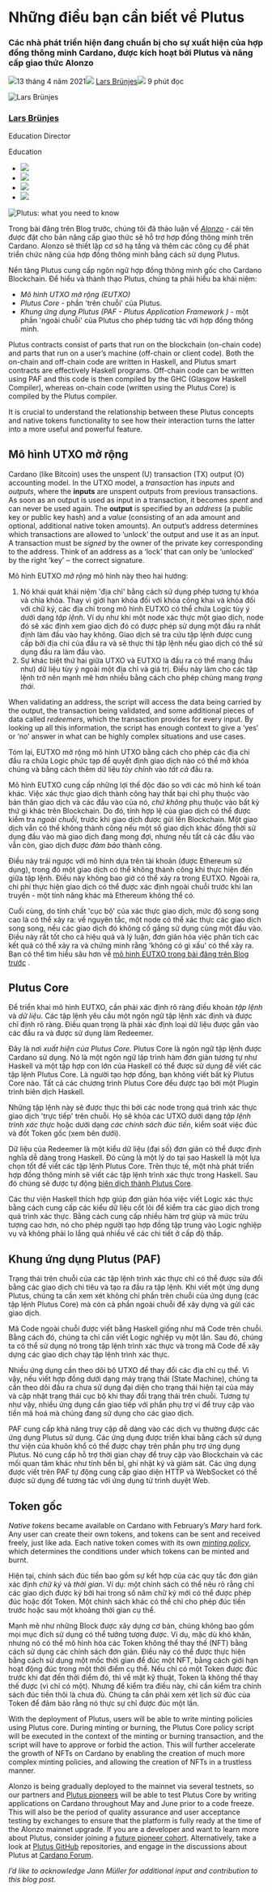 # Những điều bạn cần biết về Plutus

### **Các nhà phát triển hiện đang chuẩn bị cho sự xuất hiện của hợp đồng thông minh Cardano, được kích hoạt bởi Plutus và nâng cấp giao thức Alonzo**

![](img/2021-04-13-plutus-what-you-need-to-know.002.png)13 tháng 4 năm 2021![](img/2021-04-13-plutus-what-you-need-to-know.002.png) [Lars Brünjes](tmp//en/blog/authors/lars-brunjes/page-1/)![](img/2021-04-13-plutus-what-you-need-to-know.003.png) 9 phút đọc

![Lars Brünjes](img/2021-04-13-plutus-what-you-need-to-know.004.png)[](tmp//en/blog/authors/lars-brunjes/page-1/)

### [**Lars Brünjes**](tmp//en/blog/authors/lars-brunjes/page-1/)

Education Director

Education

- ![](img/2021-04-13-plutus-what-you-need-to-know.005.png)[](mailto:lars.bruenjes@iohk.io "Email")
- ![](img/2021-04-13-plutus-what-you-need-to-know.006.png)[](https://www.linkedin.com/in/dr-lars-br%C3%BCnjes-1640993b "LinkedIn")
- ![](img/2021-04-13-plutus-what-you-need-to-know.007.png)[](https://twitter.com/LarsBrunjes "Twitter")
- ![](img/2021-04-13-plutus-what-you-need-to-know.008.png)[](https://github.com/brunjlar "GitHub")

![Plutus: what you need to know](img/2021-04-13-plutus-what-you-need-to-know.009.jpeg)

Trong bài đăng trên Blog trước, chúng tôi đã thảo luận về [*Alonzo*](https://iohk.io/en/blog/posts/2021/04/08/smart-contracts-%E2%80%93-here-we-come/) - cái tên được đặt cho bản nâng cấp giao thức sẽ hỗ trợ hợp đồng thông minh trên Cardano. Alonzo sẽ thiết lập cơ sở hạ tầng và thêm các công cụ để phát triển chức năng của hợp đồng thông minh bằng cách sử dụng Plutus.

Nền tảng Plutus cung cấp ngôn ngữ hợp đồng thông minh gốc cho Cardano Blockchain. Để hiểu và thành thạo Plutus, chúng ta phải hiểu ba khái niệm:

- *Mô hình UTXO mở rộng (EUTXO)*
- *Plutus Core* - phần 'trên chuỗi' của Plutus.
- *Khung ứng dụng Plutus (PAF - Plutus Application Framework )* - một phần 'ngoài chuỗi' của Plutus cho phép tương tác với hợp đồng thông minh.

Plutus contracts consist of parts that run on the blockchain (on-chain code) and parts that run on a user’s machine (off-chain or client code). Both the on-chain and off-chain code are written in Haskell, and Plutus smart contracts are effectively Haskell programs. Off-chain code can be written using PAF and this code is then compiled by the GHC (Glasgow Haskell Compiler), whereas on-chain code (written using the Plutus Core) is compiled by the Plutus compiler.

It is crucial to understand the relationship between these Plutus concepts and native tokens functionality to see how their interaction turns the latter into a more useful and powerful feature.

## **Mô hình UTXO mở rộng**

Cardano (like Bitcoin) uses the unspent (U) transaction (TX) output (O) accounting model. In the UTXO model, a *transaction* has *inputs* and *outputs*, where the **inputs** are unspent outputs from previous transactions. As soon as an output is used as input in a transaction, it becomes *spent* and can never be used again. The **output** is specified by an *address* (a public key or public key hash) and a *value* (consisting of an ada amount and optional, additional native token amounts). An output’s address determines which transactions are allowed to ‘unlock’ the output and use it as an input. A transaction must be *signed* by the owner of the private key corresponding to the address. Think of an address as a ‘lock’ that can only be ‘unlocked’ by the right ‘key’ ‒ the correct signature.

Mô hình EUTXO *mở rộng* mô hình này theo hai hướng:

1. Nó khái quát khái niệm 'địa chỉ' bằng cách sử dụng phép tương tự khóa và chìa khóa. Thay vì giới hạn khóa đối với khóa công khai và khóa đối với chữ ký, các địa chỉ trong mô hình EUTXO có thể chứa Logic tùy ý dưới dạng *tập lệnh*. Ví dụ như khi một node xác thực một giao dịch, node đó sẽ xác định xem giao dịch đó có được phép sử dụng một đầu ra nhất định làm đầu vào hay không. Giao dịch sẽ tra cứu tập lệnh được cung cấp bởi địa chỉ của đầu ra và sẽ thực thi tập lệnh nếu giao dịch có thể sử dụng đầu ra làm đầu vào.
2. Sự khác biệt thứ hai giữa UTXO và EUTXO là đầu ra có thể mang (hầu như) dữ liệu tùy ý ngoài một địa chỉ và giá trị. Điều này làm cho các tập lệnh trở nên mạnh mẽ hơn nhiều bằng cách cho phép chúng mang *trạng thái*.

When validating an address, the script will access the data being carried by the output, the transaction being validated, and some additional pieces of data called *redeemers*, which the transaction provides for every input. By looking up all this information, the script has enough context to give a ‘yes’ or ‘no’ answer in what can be highly complex situations and use cases.

Tóm lại, EUTXO mở rộng mô hình UTXO bằng cách cho phép các địa chỉ đầu ra chứa Logic phức tạp để quyết định giao dịch nào có thể mở khóa chúng và bằng cách thêm dữ liệu *tùy chỉnh* vào *tất cả* đầu ra.

Mô hình EUTXO cung cấp những lợi thế độc đáo so với các mô hình kế toán khác. Việc xác thực giao dịch thành công hay thất bại chỉ phụ thuộc vào bản thân giao dịch và các đầu vào của nó, *chứ không* phụ thuộc vào bất kỳ thứ gì khác trên Blockchain. Do đó, tính hợp lệ của giao dịch có thể được kiểm tra *ngoài chuỗi*, trước khi giao dịch được gửi lên Blockchain. Một giao dịch vẫn có thể không thành công nếu một số giao dịch khác đồng thời sử dụng đầu vào mà giao dịch đang mong đợi, nhưng nếu tất cả các đầu vào vẫn còn, giao dịch được *đảm bảo* thành công.

Điều này trái ngược với mô hình dựa trên tài khoản (được Ethereum sử dụng), trong đó một giao dịch có thể không thành công khi thực hiện đến giữa tập lệnh. Điều này không bao giờ có thể xảy ra trong EUTXO. Ngoài ra, chi phí thực hiện giao dịch có thể được xác định ngoài chuỗi trước khi lan truyền - một tính năng khác mà Ethereum không thể có.

Cuối cùng, do tính chất 'cục bộ' của xác thực giao dịch, mức độ song song cao là có thể xảy ra: về nguyên tắc, một node có thể xác thực các giao dịch song song, nếu các giao dịch đó không cố gắng sử dụng cùng một đầu vào. Điều này rất tốt cho cả hiệu quả và lý luận, đơn giản hóa việc phân tích các kết quả có thể xảy ra và chứng minh rằng 'không có gì xấu' có thể xảy ra. Bạn có thể tìm hiểu sâu hơn về [mô hình EUTXO trong bài đăng trên Blog trước](https://iohk.io/en/blog/posts/2021/03/12/cardanos-extended-utxo-accounting-model-part-2/) .

## **Plutus Core**

Để triển khai mô hình EUTXO, cần phải xác định rõ ràng điều khoản *tập lệnh* và *dữ liệu*. Các tập lệnh yêu cầu một ngôn ngữ tập lệnh xác định và được chỉ định rõ ràng. Điều quan trọng là phải xác định loại dữ liệu được gắn vào các đầu ra và được sử dụng làm Redeemer.

Đây là nơi *xuất hiện của Plutus Core*. Plutus Core là ngôn ngữ tập lệnh được Cardano sử dụng. Nó là một ngôn ngữ lập trình hàm đơn giản tương tự như Haskell và một tập hợp con lớn của Haskell có thể được sử dụng để viết các tập lệnh Plutus Core. Là người tạo hợp đồng, bạn không viết bất kỳ Plutus Core nào. Tất cả các chương trình Plutus Core đều được tạo bởi một Plugin trình biên dịch Haskell.

Những tập lệnh này sẽ được thực thi bởi các node trong quá trình xác thực giao dịch 'trực tiếp' trên chuỗi. Họ sẽ khóa các UTXO dưới dạng *tập lệnh trình xác thực* hoặc dưới dạng *các chính sách đúc tiền*, kiểm soát việc đúc và đốt Token gốc (xem bên dưới).

Dữ liệu của Redeemer là một kiểu dữ liệu (đại số) đơn giản có thể được định nghĩa dễ dàng trong Haskell. Đó cũng là một lý do tại sao Haskell là một lựa chọn tốt để viết các tập lệnh Plutus Core. Trên thực tế, một nhà phát triển hợp đồng thông minh sẽ viết các tập lệnh trình xác thực trong Haskell. Sau đó chúng sẽ được tự động [biên dịch thành Plutus Core](https://iohk.io/en/blog/posts/2021/02/02/plutus-tx-compiling-haskell-into-plutus-core/).

Các thư viện Haskell thích hợp giúp đơn giản hóa việc viết Logic xác thực bằng cách cung cấp các kiểu dữ liệu cốt lõi để kiểm tra các giao dịch trong quá trình xác thực. Bằng cách cung cấp nhiều hàm trợ giúp và mức trừu tượng cao hơn, nó cho phép người tạo hợp đồng tập trung vào Logic nghiệp vụ và không phải lo lắng quá nhiều về các chi tiết ở cấp độ thấp.

## **Khung ứng dụng Plutus (PAF)**

Trạng thái trên chuỗi của các tập lệnh trình xác thực chỉ có thể được sửa đổi bằng các giao dịch chi tiêu và tạo ra đầu ra tập lệnh. Khi viết một ứng dụng Plutus, chúng ta cần xem xét không chỉ phần trên chuỗi của ứng dụng (các tập lệnh Plutus Core) mà còn cả phần ngoài chuỗi để xây dựng và gửi các giao dịch.

Mã Code ngoài chuỗi được viết bằng Haskell giống như mã Code trên chuỗi. Bằng cách đó, chúng ta chỉ cần viết Logic nghiệp vụ một lần. Sau đó, chúng ta có thể sử dụng nó trong tập lệnh trình xác thực và trong mã Code để xây dựng các giao dịch chạy tập lệnh trình xác thực.

Nhiều ứng dụng cần theo dõi bộ UTXO để thay đổi các địa chỉ cụ thể. Vì vậy, nếu viết hợp đồng dưới dạng máy trạng thái (State Machine), chúng ta cần theo dõi đầu ra chưa sử dụng đại diện cho trạng thái hiện tại của máy và cập nhật trạng thái cục bộ khi thay đổi trạng thái trên chuỗi. Tương tự như vậy, nhiều ứng dụng cần giao tiếp với phần phụ trợ ví để truy cập vào tiền mã hoá mà chúng đang sử dụng cho các giao dịch.

PAF cung cấp khả năng truy cập dễ dàng vào các dịch vụ thường được các ứng dụng Plutus sử dụng. Các ứng dụng được triển khai bằng cách sử dụng thư viện của khuôn khổ có thể được chạy trên phần phụ trợ ứng dụng Plutus. Nó cung cấp hỗ trợ thời gian chạy để truy cập vào Blockchain và các mối quan tâm khác như tính bền bỉ, ghi nhật ký và giám sát. Các ứng dụng được viết trên PAF tự động cung cấp giao diện HTTP và WebSocket có thể được sử dụng để tương tác với ứng dụng từ trình duyệt Web.

## **Token gốc**

*Native tokens* became available on Cardano with February’s *Mary* hard fork. Any user can create their own tokens, and tokens can be sent and received freely, just like ada. Each native token comes with its own [*minting policy*](https://docs.cardano.org/en/latest/native-tokens/learn-about-native-tokens.html#minting-policy), which determines the conditions under which tokens can be minted and burnt.

Hiện tại, chính sách đúc tiền bao gồm sự kết hợp của các quy tắc đơn giản xác định *chữ ký* và *thời gian*. Ví dụ: một chính sách có thể nêu rõ rằng chỉ các giao dịch được ký bởi hai trong số năm chữ ký mới có thể được phép đúc hoặc đốt Token. Một chính sách khác có thể chỉ cho phép đúc tiền trước hoặc sau một khoảng thời gian cụ thể.

Mạnh mẽ như những Block được xây dựng cơ bản, chúng không bao gồm mọi mục đích sử dụng có thể tưởng tượng được. Ví dụ, mặc dù khó khăn, nhưng nó có thể mô hình hóa các Token không thể thay thế (NFT) bằng cách sử dụng các chính sách đơn giản. Điều này có thể được thực hiện bằng cách sử dụng một mốc thời gian để đúc một NFT, bằng cách giới hạn hoạt động đúc trong một thời điểm cụ thể. Nếu chỉ có một Token được đúc trước khi đạt đến thời điểm đó, thì về mặt kỹ thuật, Token là không thể thay thế được (vì chỉ có một). Nhưng để kiểm tra điều này, chỉ cần kiểm tra chính sách đúc tiền thôi là chưa đủ. Chúng ta cần phải xem xét lịch sử đúc của Token để đảm bảo rằng nó thực sự chỉ được đúc một lần.

With the deployment of Plutus, users will be able to write minting policies using Plutus core. During minting or burning, the Plutus Core policy script will be executed in the context of the minting or burning transaction, and the script will have to approve or forbid the action. This will further accelerate the growth of NFTs on Cardano by enabling the creation of much more complex minting policies, and allowing the creation of NFTs in a trustless manner.

Alonzo is being gradually deployed to the mainnet via several testnets, so our partners and [Plutus pioneers](https://iohk.io/en/blog/posts/2021/04/01/everything-you-need-to-know-about-our-new-plutus-pioneer-program/) will be able to test Plutus Core by writing applications on Cardano throughout May and June prior to a code freeze. This will also be the period of quality assurance and user acceptance testing by exchanges to ensure that the platform is fully ready at the time of the Alonzo mainnet upgrade. If you are a developer and want to learn more about Plutus, consider joining a [future pioneer cohort](https://developers.cardano.org/en/plutus-pioneer-program/). Alternatively, take a look at [Plutus GitHub](https://github.com/input-output-hk/plutus) repositories, and engage in the discussions about Plutus at [Cardano Forum](https://forum.cardano.org/c/developers/cardano-plutus/148).

*I’d like to acknowledge Jann Müller for additional input and contribution to this blog post.*
